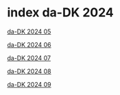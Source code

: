 # index da-DK 2024

<a href="./05">da-DK 2024 05</a>

<a href="./06">da-DK 2024 06</a>

<a href="./07">da-DK 2024 07</a>

<a href="./08">da-DK 2024 08</a>

<a href="./09">da-DK 2024 09</a>
